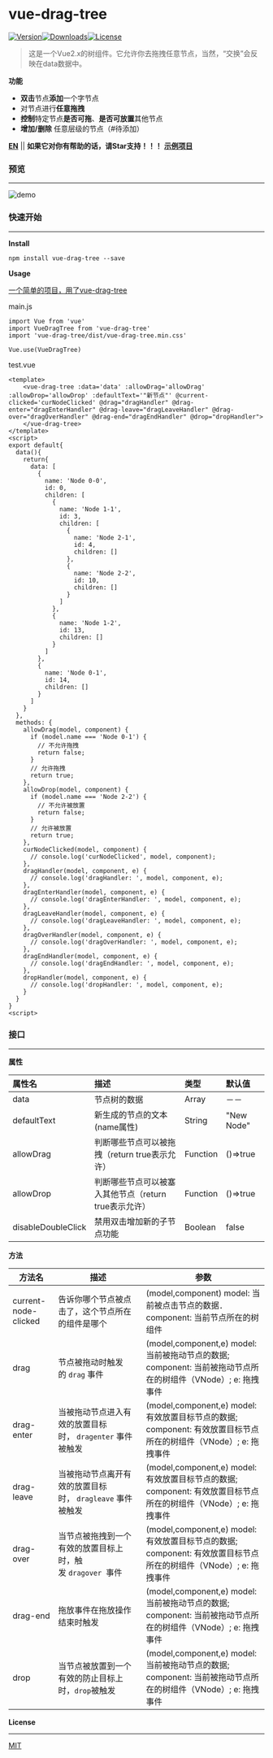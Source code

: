 # vue-drag-tree

[![Version](http://img.shields.io/npm/v/vue-drag-tree.svg)](https://www.npmjs.com/package/vue-drag-tree)[![Downloads](http://img.shields.io/npm/dm/vue-drag-tree.svg)](https://www.npmjs.com/package/vue-drag-tree)[![License](https://img.shields.io/npm/l/vue-drag-tree.svg?style=flat)](https://opensource.org/licenses/MIT)

> 这是一个Vue2.x的树组件。它允许你去拖拽任意节点，当然，“交换”会反映在data数据中。

**功能**

- **双击**节点**添加**一个字节点 
- 对节点进行**任意拖拽**
- **控制**特定节点**是否可拖**、**是否可放置**其他节点
- **增加/删除** 任意层级的节点（#待添加）

**[EN](README.md)** || **如果它对你有帮助的话，请Star支持！！！**
**[示例项目](https://github.com/shuiRong/vue-drag-tree-demo)**

### 预览

------

![demo](static/preview.gif)

### 快速开始

------

**Install**

`npm install vue-drag-tree --save`

**Usage**

[一个简单的项目，用了vue-drag-tree](https://github.com/shuiRong/vue-drag-tree-demo)



main.js

```vue
import Vue from 'vue'
import VueDragTree from 'vue-drag-tree'
import 'vue-drag-tree/dist/vue-drag-tree.min.css'

Vue.use(VueDragTree)
```

test.vue

```vue
<template>
	<vue-drag-tree :data='data' :allowDrag='allowDrag' :allowDrop='allowDrop' :defaultText='"新节点"' @current-clicked='curNodeClicked' @drag="dragHandler" @drag-enter="dragEnterHandler" @drag-leave="dragLeaveHandler" @drag-over="dragOverHandler" @drag-end="dragEndHandler" @drop="dropHandler">
    </vue-drag-tree>
</template>
<script>
export default{
  data(){
    return{
      data: [
        {
          name: 'Node 0-0',
          id: 0,
          children: [
            {
              name: 'Node 1-1',
              id: 3,
              children: [
                {
                  name: 'Node 2-1',
                  id: 4,
                  children: []
                },
                {
                  name: 'Node 2-2',
                  id: 10,
                  children: []
                }
              ]
            },
            {
              name: 'Node 1-2',
              id: 13,
              children: []
            }
          ]
        },
        {
          name: 'Node 0-1',
          id: 14,
          children: []
        }
      ]
    }
  },
  methods: {
   	allowDrag(model, component) {
      if (model.name === 'Node 0-1') {
        // 不允许拖拽
        return false;
      }
      // 允许拖拽
      return true;
    },
    allowDrop(model, component) {
      if (model.name === 'Node 2-2') {
        // 不允许被放置
        return false;
      }
      // 允许被放置  
      return true;
    },
    curNodeClicked(model, component) {
      // console.log('curNodeClicked', model, component);
    },
    dragHandler(model, component, e) {
      // console.log('dragHandler: ', model, component, e);
    },
    dragEnterHandler(model, component, e) {
      // console.log('dragEnterHandler: ', model, component, e);
    },
    dragLeaveHandler(model, component, e) {
      // console.log('dragLeaveHandler: ', model, component, e);
    },
    dragOverHandler(model, component, e) {
      // console.log('dragOverHandler: ', model, component, e);
    },
    dragEndHandler(model, component, e) {
      // console.log('dragEndHandler: ', model, component, e);
    },
    dropHandler(model, component, e) {
      // console.log('dropHandler: ', model, component, e);
    }
  }
}
<script>
```

### 接口

---

**属性**

| 属性名      | 描述                                                  | 类型     | 默认值   |
| :---------- | :---------------------------------------------------- | :------- | :------- |
| data        | 节点树的数据                                          | Array    | －－     |
| defaultText | 新生成的节点的文本(name属性)                          | String   | "New Node" |
| allowDrag   | 判断哪些节点可以被拖拽（return true表示允许）         | Function | ()=>true |
| allowDrop   | 判断哪些节点可以被塞入其他节点（return true表示允许） | Function | ()=>true |
| disableDoubleClick   | 禁用双击增加新的子节点功能 | Boolean | false |



**方法**

| 方法名               | 描述                                                       | 参数                                                         |
| -------------------- | ---------------------------------------------------------- | ------------------------------------------------------------ |
| current-node-clicked | 告诉你哪个节点被点击了，这个节点所在的组件是哪个           | (model,component) model: 当前被点击节点的数据． component: 当前节点所在的树组件 |
| drag                 | 节点被拖动时触发的 `drag` 事件                             | (model,component,e) model: 当前被拖动节点的数据; component: 当前被拖动节点所在的树组件（VNode）; e: 拖拽事件 |
| drag-enter           | 当被拖动节点进入有效的放置目标时， `dragenter` 事件被触发  | (model,component,e) model: 有效放置目标节点的数据; component: 有效放置目标节点所在的树组件（VNode）; e: 拖拽事件 |
| drag-leave           | 当被拖动节点离开有效的放置目标时， `dragleave` 事件被触发  | (model,component,e) model: 有效放置目标节点的数据; component: 有效放置目标节点所在的树组件（VNode）; e: 拖拽事件 |
| drag-over            | 当节点被拖拽到一个有效的放置目标上时，触发 `dragover `事件 | (model,component,e) model: 有效放置目标节点的数据; component: 有效放置目标节点所在的树组件（VNode）; e: 拖拽事件 |
| drag-end             | 拖放事件在拖放操作结束时触发                               | (model,component,e) model: 当前被拖动节点的数据; component: 当前被拖动节点所在的树组件（VNode）; e: 拖拽事件 |
| drop                 | 当节点被放置到一个有效的防止目标上时，`drop`被触发         | (model,component,e) model: 当前被拖动节点的数据; component: 当前被拖动节点所在的树组件（VNode）; e: 拖拽事件 |



**License**

------

[MIT](LICENSE)
